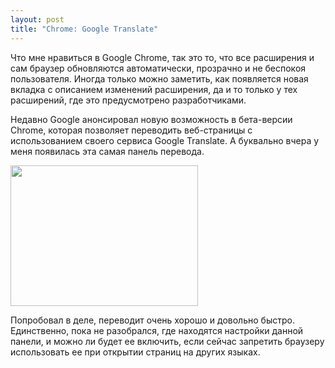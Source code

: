 ```yaml
--- 
layout: post
title: "Chrome: Google Translate"
---
```

Что мне нравиться в Google Chrome, так это то, что все расширения и сам браузер обновляются автоматически, прозрачно и не беспокоя пользователя. Иногда только можно заметить, как появляется новая вкладка с описанием изменений расширения, да и то только у тех расширений, где это предусмотрено разработчиками.

Недавно Google анонсировал новую возможность в бета-версии Chrome, которая позволяет переводить веб-страницы с использованием своего сервиса Google Translate. А буквально вчера у меня появилась эта самая панель перевода.

<!--more--><a href="http://static.juev.ru/2010/03/Twitter.png"><img class="aligncenter size-medium wp-image-961" title="Twitter" src="http://static.juev.ru/2010/03/Twitter-300x225.png" alt="" width="300" height="225" /></a>

Попробовал в деле, переводит очень хорошо и довольно быстро. Единственно, пока не разобрался, где находятся настройки данной панели, и можно ли будет ее включить, если сейчас запретить браузеру использовать ее при открытии страниц на других языках.
